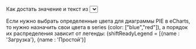 Как достать значение и текст из <select> блока:
let a = document.getElementById('selectBlockId');
console.log(a.value) и console.log(a.options[a.selectedIndex].text)


Если нужно выбрать определенные цвета для диаграммы PIE в eCharts, то нужно назначить
свои цвета в series (color: ["blue","red"]), а порядок их распределения зависит от легенды:
(shiftReadyLegend = [{name : 'Загрузка'}, {name : 'Простой'}]
